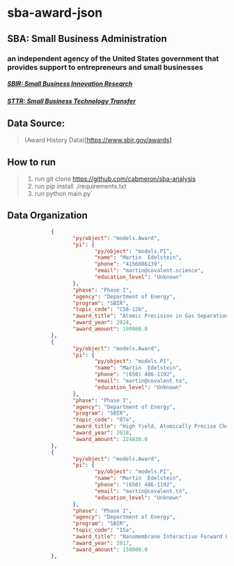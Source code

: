 # sba-award-json

## SBA: Small Business Administration
### an independent agency of the United States government that provides support to entrepreneurs and small businesses
##### [SBIR: Small Business Innovation Research](https://www.sbir.gov/)
##### [STTR: Small Business Technology Transfer](https://www.sbir.gov/tutorials/program-basics/tutorial-3#)

## Data Source:
> (Award History Data)[https://www.sbir.gov/awards]

## How to run
> 1) run git clone https://github.com/cabmeron/sba-analysis
> 2) run pip install ./requirements.txt
> 3) run python main.py`

## Data Organization


```json "COVALENT LLC": [
              {
                     "py/object": "models.Award",
                     "pi": {
                            "py/object": "models.PI",
                            "name": "Martin  Edelstein",
                            "phone": "4156086139",
                            "email": "martin@covalent.science",
                            "education_level": "Unknown"
                     },
                     "phase": "Phase I",
                     "agency": "Department of Energy",
                     "program": "SBIR",
                     "topic_code": "C58-12b",
                     "award_title": "Atomic Precision in Gas Separations",
                     "award_year": 2024,
                     "award_amount": 199980.0
              },
              {
                     "py/object": "models.Award",
                     "pi": {
                            "py/object": "models.PI",
                            "name": "Martin  Edelstein",
                            "phone": "(650) 486-1192",
                            "email": "martin@covalent.to",
                            "education_level": "Unknown"
                     },
                     "phase": "Phase I",
                     "agency": "Department of Energy",
                     "program": "SBIR",
                     "topic_code": "07a",
                     "award_title": "High Yield, Atomically Precise Chemical Activation",
                     "award_year": 2018,
                     "award_amount": 224838.0
              },
              {
                     "py/object": "models.Award",
                     "pi": {
                            "py/object": "models.PI",
                            "name": "Martin  Edelstein",
                            "phone": "(650) 486-1192",
                            "email": "martin@covalent.to",
                            "education_level": "Unknown"
                     },
                     "phase": "Phase I",
                     "agency": "Department of Energy",
                     "program": "SBIR",
                     "topic_code": "15a",
                     "award_title": "Nanomembrane Interactive Forward Osmosis (FO) Polymers for Desalination and Remediation",
                     "award_year": 2017,
                     "award_amount": 150000.0
              },
```
